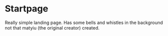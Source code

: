 # Startpage
Really simple landing page. Has some bells and whistles in the background not that
matyiu (the original creator) created.

